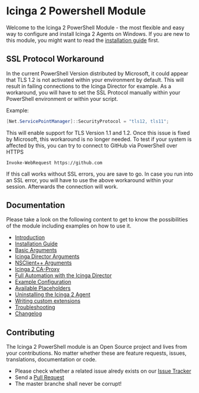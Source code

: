 ﻿Icinga 2 Powershell Module
==============

Welcome to the Icinga 2 PowerShell Module - the most flexible and easy way to configure and install
Icinga 2 Agents on Windows. If you are new to this module, you might want to read the
[installation guide](doc/02-Installation.md) first.

SSL Protocol Workaround
-------------

In the current PowerShell Version distributed by Microsoft, it could appear that TLS 1.2 is not activated within your environment by default. This will result in failing connections to the Icinga Director for example.
As a workaround, you will have to set the SSL Protocol manually within your PowerShell environment or within your script.

Example:
```PowerShell
[Net.ServicePointManager]::SecurityProtocol = "tls12, tls11";
```

This will enable support for TLS Version 1.1 and 1.2. Once this issue is fixed by Microsoft, this workaround is no longer needed. To test if your system is affected by this, you can try to connect to GitHub via PowerShell over HTTPS

```
Invoke-WebRequest https://github.com
```

If this call works without SSL errors, you are save to go. In case you run into an SSL error, you will have to use the above workaround within your session. Afterwards the connection will work.

Documentation
-------------

Please take a look on the following content to get to know the possibilities of the module including
examples on how to use it.

* [Introduction](doc/01-Introduction.md)
* [Installation Guide](doc/02-Installation.md)
* [Basic Arguments](doc/10-Basic-Arguments.md)
* [Icinga Director Arguments](doc/11-Director-Arguments.md)
* [NSClient++ Arguments](doc/12-NSClient-Arguments.md)
* [Icinga 2 CA-Proxy](doc/13-Icinga2-CA-Proxy.md)
* [Full Automation with the Icinga Director](doc/20-Automation.md)
* [Example Configuration](doc/30-Examples.md)
* [Available Placeholders](doc/31-Placeholders.md)
* [Uninstalling the Icinga 2 Agent](doc/31-Uninstall-Agent.md)
* [Writing custom extensions](doc/40-Extensions.md)
* [Troubleshooting](doc/50-troubleshooting.md)
* [Changelog](doc/70-Changelog.md)

Contributing
------------

The Icinga 2 PowerShell module is an Open Source project and lives from your contributions. No
matter whether these are feature requests, issues, translations, documentation or code.

* Please check whether a related issue alredy exists on our [Issue Tracker](https://github.com/Icinga/icinga2-powershell-module/issues)
* Send a [Pull Request](https://github.com/Icinga/icinga2-powershell-module/pulls)
* The master branche shall never be corrupt!
